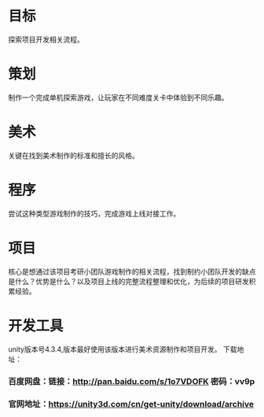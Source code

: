 # 目标
  探索项目开发相关流程。

# 策划
  制作一个完成单机探索游戏，让玩家在不同难度关卡中体验到不同乐趣。

# 美术
  关键在找到美术制作的标准和擅长的风格。

# 程序
  尝试这种类型游戏制作的技巧，完成游戏上线对接工作。

# 项目
  核心是想通过该项目考研小团队游戏制作的相关流程，找到制约小团队开发的缺点
  是什么？优势是什么？以及项目上线的完整流程整理和优化，为后续的项目研发积
  累经验。

# 开发工具
  unity版本号4.3.4,版本最好使用该版本进行美术资源制作和项目开发。
  下载地址：
### 百度网盘：链接：http://pan.baidu.com/s/1o7VDOFK 密码：vv9p
### 官网地址：https://unity3d.com/cn/get-unity/download/archive
